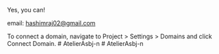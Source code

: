 Yes, you can!

email: hashimraj02@gmail.com

To connect a domain, navigate to Project > Settings > Domains and click Connect Domain.
#   A t e l i e r A s b j - n  
 #   A t e l i e r A s b j - n  
 